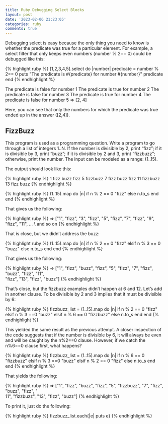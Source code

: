 ```yaml
---
title: Ruby Debugging Select Blocks
layout: post
date: '2023-02-06 21:23:05'
categories: ruby
comments: true
---
```


Debugging select is easy because the only thing you need to know is
whether the predicate was true for a particular element.
For example, a select filter that only keeps even numbers
(number % 2== 0) could be debugged like this:

{% highlight ruby %}
[1,2,3,4,5].select do |number|
  predicate = number % 2== 0
  puts "The predicate is #{predicate} for number #{number}"
  predicate
end
{% endhighlight %}

The predicate is false for number 1
The predicate is true for number 2
The predicate is false for number 3
The predicate is true for number 4
The predicate is false for number 5
=> [2, 4]

Here, you can see that only the numbers for which the predicate was
true ended up in the answer ([2,4]).


## FizzBuzz
This program is used as a programming question. Write a program to go
through a list of integers 1..N. If the number is divisible by 2, print “fizz”; if
it is divisible by 3, print “buzz”; if it is divisible by 2 and 3, print “fizzbuzz”;
otherwise, print the number.
The input can be modeled as a range: (1..15).

The output should look like this:

{% highlight ruby %}
1
fizz
buzz
fizz
5
fizzbuzz
7
fizz
buzz
fizz
11
fizzbuzz
13
fizz
buzz
{% endhighlight %}

{% highlight ruby %}
(1..15).map do |n|
if n % 2 == 0
   "fizz"
else
  n.to_s
  end
end
{% endhighlight %}

That gives us the following:


{% highlight ruby %}
=> ["1", "fizz", "3", "fizz", "5", "fizz", "7", "fizz", "9",
"fizz", "11", ... \ and so on
{% endhighlight %}

That is close, but we didn’t address the buzz:


{% highlight ruby %}
(1..15).map do |n|
if n % 2 == 0
   "fizz"
elsif n % 3 == 0
    "buzz"
else
   n.to_s
  end
end
{% endhighlight %}

That gives us the following:

{% highlight ruby %}
=> ["1", "fizz", "buzz", "fizz", "5", "fizz", "7", "fizz",
"buzz", "fizz", "11",\
"fizz", "13", "fizz", "buzz"]
{% endhighlight %}

That’s close, but the fizzbuzz examples didn’t happen at 6 and 12. Let’s
add in another clause. To be divisible by 2 and 3 implies that it must be
divisible by 6:


{% highlight ruby %}
fizzbuzz_list =
(1..15).map do |n|
   if n % 2 == 0
   "fizz"
elsif n % 3 ==0
   "buzz"
elsif n % 6 == 0
   "fizzbuzz"
else
   n.to_s
  end
end
{% endhighlight %}

This yielded the same result as the previous attempt. A closer
inspection of the code suggests that if the number is divisible by 6, it will
always be even and will be caught by the n%2==0 clause. However, if we
catch the n%6==0 clause first, what happens?

{% highlight ruby %}
fizzbuzz_list =
(1..15).map do |n|
  if n % 6 == 0
   "fizzbuzz"
elsif n % 3 ==0
   "buzz"
elsif n % 2 == 0
   "fizz"
else
   n.to_s
   end
end
{% endhighlight %}

That yields the following:


{% highlight ruby %}
=> ["1", "fizz", "buzz", "fizz", "5", "fizzbuzz", "7", "fizz",
"buzz", "fizz", "\
11", "fizzbuzz", "13", "fizz", "buzz"]
{% endhighlight %}

To print it, just do the following:

{% highlight ruby %}
fizzbuzz_list.each{|e| puts e}
{% endhighlight %}